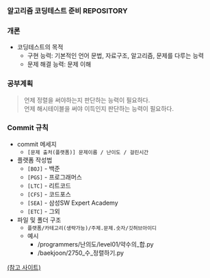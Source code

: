 ### 알고리즘 코딩테스트 준비 REPOSITORY

### 개론
- 코딩테스트의 목적
  - 구현 능력: 기본적인 언어 문법, 자료구조, 알고리즘, 문제를 다루는 능력
  - 문제 해결 능력: 문제 이해

### 공부계획
> 언제 정렬을 써야하는지 판단하는 능력이 필요하다.  
> 언제 해시테이블을 써야 이득인지 판단하는 능력이 필요하다.  

### Commit 규칙
- commit 메세지
  - `[문제 출처(플랫폼)] 문제이름 / 난이도 / 걸린시간`
- 플랫폼 작성법
  - `[BOJ]` - 백준
  - `[PGS]` - 프로그래머스
  - `[LTC]` - 리트코드
  - `[CFS]` - 코드포스
  - `[SEA]` - 삼성SW Expert Academy
  - `[ETC]` - 그외
- 파일 및 폴더 구조
  - `플랫폼/카테고리(생략가능)/주제.문제.숫자/깃허브아이디`
  - 예시
    - /programmers/난의도/level01/약수의_합.py
    - /baekjoon/2750_수_정렬하기.py

[(참고 사이트)](https://www.nossi.dev/cote/tip)